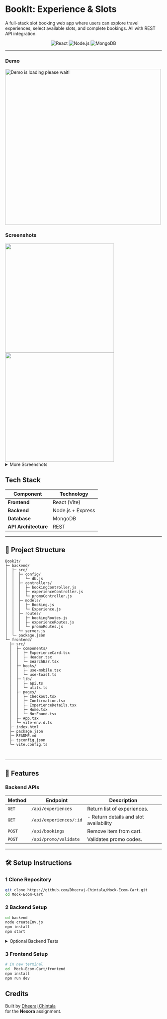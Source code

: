 # BookIt: Experience & Slots

A full-stack slot booking web app where users can explore travel experiences,
select available slots, and complete bookings. All with REST API integration.

<div align="center">

![React](https://img.shields.io/badge/Frontend-React-blue)
![Node.js](https://img.shields.io/badge/Backend-Node.js-green)
![MongoDB](https://img.shields.io/badge/Database-MongoDB-darkgreen)
  
</div>

---



### Demo 
<img src="frontend/public/screenshots/demo.gif" alt="Demo is loading please wait!" height="500px"/>


### Screenshots

  <img src="frontend/public/screenshots/Screenshot (299).png" height="350px"/>
<img src="frontend/public/screenshots/Screenshot (300).png" height="350px"/>

  <details>
    <summary>More Screenshots</summary>
      <img src="frontend/public/screenshots/Screenshot (301).png" height="350px"/>

  <img src="frontend/public/screenshots/Screenshot (303).png" height="350px"/>
  <img src="frontend/public/screenshots/Screenshot (304).png" height="350px"/>
  </details>


##  Tech Stack

| **Component**       | **Technology**       |
|----------------------|----------------------|
|  **Frontend**      | React (Vite)         |
|  **Backend**       | Node.js + Express    |
|  **Database**      | MongoDB              |
|  **API Architecture** | REST              |

---

## 📂 Project Structure
```
BookIt/
├─ backend/
│  ├─ src/
│  │  ├─ config/
│  │  │  └─ db.js
│  │  ├─ controllers/
│  │  │  ├─ bookingController.js
│  │  │  ├─ experienceController.js
│  │  │  └─ promoController.js
│  │  ├─ models/
│  │  │  ├─ Booking.js
│  │  │  └─ Experience.js
│  │  ├─ routes/
│  │  │  ├─ bookingRoutes.js
│  │  │  ├─ experienceRoutes.js
│  │  │  └─ promoRoutes.js
│  │  └─ server.js
│  └─ package.json
└─ frontend/
  ├─ src/
  │  ├─ components/
  │  │  ├─ ExperienceCard.tsx
  │  │  ├─ Header.tsx
  │  │  └─ SearchBar.tsx
  │  ├─ hooks/
  │  │  ├─ use-mobile.tsx
  │  │  └─ use-toast.ts
  │  ├─ lib/
  │  │  ├─ api.ts
  │  │  └─ utils.ts
  │  ├─ pages/
  │  │  ├─ Checkout.tsx
  │  │  ├─ Confirmation.tsx
  │  │  ├─ ExperienceDetails.tsx
  │  │  ├─ Home.tsx
  │  │  └─ NotFound.tsx
  │  ├─ App.tsx
  │  └─ vite-env.d.ts
  ├─ index.html
  ├─ package.json
  ├─ README.md
  ├─ tsconfig.json
  └─ vite.config.ts



```



---

## 🧩 Features

### **Backend APIs**

| Method | Endpoint | Description |
|--------|-----------|-------------|
| `GET` | `/api/experiences` |  Return list of experiences. |
| `GET` | `/api/experiences/:id` | - Return details and slot availability |
| `POST` | `/api/bookings` | Remove item from cart. |
| `POST` | `/api/promo/validate` | Validates promo codes. |

---

## 🛠️ Setup Instructions

### 1 Clone Repository
```bash
git clone https://github.com/Dheeraj-Chintala/Mock-Ecom-Cart.git
cd Mock-Ecom-Cart
```
### 2 Backend Setup
```bash
cd backend
node createEnv.js
npm install
npm start
```

<details>
  <summary>Optional Backend Tests</summary>

```bash
# in new terminal
node test.js
```
</details>



### 3 Frontend Setup

```bash
# in new terminal
cd  Mock-Ecom-Cart/frontend
npm install
npm run dev
```

##  Credits
Built by [Dheeraj Chintala](https://github.com/Dheeraj-Chintala)  
for the **Nexora**  assignment.